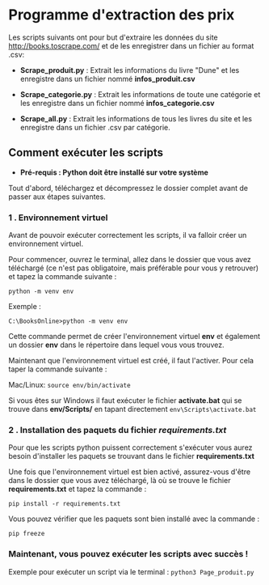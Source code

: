 # Programme d'extraction des prix
Les scripts suivants ont pour but d'extraire les données
du site http://books.toscrape.com/ et de les enregistrer dans un fichier au format .csv:

- **Scrape_produit.py** : Extrait les informations du livre "Dune" et les enregistre dans un fichier nommé **infos_produit.csv**
  

- **Scrape_categorie.py** : Extrait les informations de toute une catégorie et les enregistre dans un fichier nommé **infos_categorie.csv**


- **Scrape_all.py** : Extrait les informations de tous les livres du site et les enregistre dans un fichier .csv par catégorie.

## Comment exécuter les scripts

- __Pré-requis : Python doit être installé sur votre système__


Tout d'abord, téléchargez et décompressez le dossier complet avant de passer aux étapes suivantes.

### 1 . Environnement virtuel

Avant de pouvoir exécuter correctement les scripts, il va falloir créer un environnement virtuel.

Pour commencer, ouvrez le terminal,
allez dans le dossier que vous avez téléchargé
(ce n'est pas obligatoire, mais préférable pour vous y retrouver) et tapez la commande suivante :

`python -m venv env`


Exemple :
```
C:\BooksOnline>python -m venv env
```


Cette commande permet de créer l'environnement virtuel **env** et également un dossier **env** dans le répertoire dans lequel vous vous trouvez.

Maintenant que l'environnement virtuel est créé, il faut l'activer. Pour cela taper la commande suivante :

Mac/Linux: `source env/bin/activate`

Si vous êtes sur Windows il faut exécuter le fichier **activate.bat** qui se trouve dans **env/Scripts/** en tapant directement `env\Scripts\activate.bat`

### 2 . Installation des paquets du fichier _requirements.txt_

Pour que les scripts python puissent correctement s'exécuter vous aurez besoin d'installer les paquets se trouvant dans le fichier **requirements.txt**


Une fois que l'environnement virtuel est bien activé, assurez-vous d'être dans le dossier que vous avez téléchargé,
là où se trouve le fichier **requirements.txt** et tapez la commande :

`pip install -r requirements.txt`

Vous pouvez vérifier que les paquets sont bien installé avec la commande :

`pip freeze`

### Maintenant, vous pouvez exécuter les scripts avec succès !

Exemple pour exécuter un script via le terminal : `python3 Page_produit.py`











